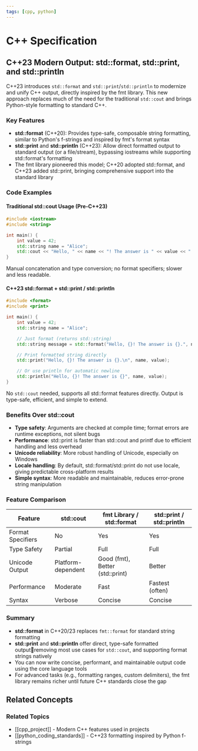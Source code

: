 ```yaml
---
tags: [cpp, python]
---
```

# C++ Specification

## C++23 Modern Output: std::format, std::print, and std::println

C++23 introduces `std::format` and `std::print`/`std::println` to modernize and unify C++ output, directly inspired by the fmt library. This new approach replaces much of the need for the traditional `std::cout` and brings Python-style formatting to standard C++.

### Key Features

- **std::format** (C++20): Provides type-safe, composable string formatting, similar to Python's f-strings and inspired by fmt's format syntax
- **std::print** and **std::println** (C++23): Allow direct formatted output to standard output (or a file/stream), bypassing iostreams while supporting std::format's formatting
- The fmt library pioneered this model; C++20 adopted std::format, and C++23 added std::print, bringing comprehensive support into the standard library

### Code Examples

#### Traditional std::cout Usage (Pre-C++23)

```cpp
#include <iostream>
#include <string>

int main() {
    int value = 42;
    std::string name = "Alice";
    std::cout << "Hello, " << name << "! The answer is " << value << ".\n";
}
```

Manual concatenation and type conversion; no format specifiers; slower and less readable.

#### C++23 std::format + std::print / std::println

```cpp
#include <format>
#include <print>

int main() {
    int value = 42;
    std::string name = "Alice";

    // Just format (returns std::string)
    std::string message = std::format("Hello, {}! The answer is {}.", name, value);

    // Print formatted string directly
    std::print("Hello, {}! The answer is {}.\n", name, value);

    // Or use println for automatic newline
    std::println("Hello, {}! The answer is {}", name, value);
}
```

No `std::cout` needed, supports all std::format features directly. Output is type-safe, efficient, and simple to extend.

### Benefits Over std::cout

- **Type safety**: Arguments are checked at compile time; format errors are runtime exceptions, not silent bugs
- **Performance**: std::print is faster than std::cout and printf due to efficient handling and less overhead
- **Unicode reliability**: More robust handling of Unicode, especially on Windows
- **Locale handling**: By default, std::format/std::print do not use locale, giving predictable cross-platform results
- **Simple syntax**: More readable and maintainable, reduces error-prone string manipulation

### Feature Comparison

| Feature            | std::cout         | fmt Library / std::format   | std::print / std::println       |
|--------------------|------------------|-----------------------------|---------------------------------|
| Format Specifiers  | No               | Yes                         | Yes                             |
| Type Safety        | Partial          | Full                        | Full                            |
| Unicode Output     | Platform-dependent| Good (fmt), Better (std::print)| Better                          |
| Performance        | Moderate         | Fast                        | Fastest (often)                 |
| Syntax             | Verbose          | Concise                     | Concise                         |

### Summary

- **std::format** in C++20/23 replaces `fmt::format` for standard string formatting
- **std::print** and **std::println** offer direct, type-safe formatted outputremoving most use cases for `std::cout`, and supporting format strings natively
- You can now write concise, performant, and maintainable output code using the core language tools
- For advanced tasks (e.g., formatting ranges, custom delimiters), the fmt library remains richer until future C++ standards close the gap

## Related Concepts

### Related Topics
- [[cpp_project]] - Modern C++ features used in projects
- [[python_coding_standards]] - C++23 formatting inspired by Python f-strings